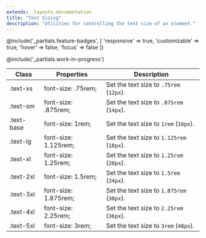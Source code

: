 ```yaml
---
extends: _layouts.documentation
title: "Text Sizing"
description: "Utilities for controlling the text size of an element."
---
```


@include('_partials.feature-badges', [
    'responsive' => true,
    'customizable' => true,
    'hover' => false,
    'focus' => false
])

@include('_partials.work-in-progress')

<div class="border-t border-grey-lighter">
    <table class="w-full text-left" style="border-collapse: collapse;">
        <colgroup>
            <col class="w-1/5">
            <col class="w-1/3">
            <col>
        </colgroup>
        <thead>
          <tr>
              <th class="text-sm font-semibold text-grey-darker p-2 bg-grey-lightest">Class</th>
              <th class="text-sm font-semibold text-grey-darker p-2 bg-grey-lightest">Properties</th>
              <th class="text-sm font-semibold text-grey-darker p-2 bg-grey-lightest">Description</th>
          </tr>
        </thead>
        <tbody class="align-baseline">
            <tr>
                <td class="p-2 border-t border-smoke font-mono text-xs text-purple-dark whitespace-no-wrap">.text-xs</td>
                <td class="p-2 border-t border-smoke font-mono text-xs text-blue-dark">font-size: .75rem;</td>
                <td class="p-2 border-t border-smoke text-sm text-grey-darker">Set the text size to <code>.75rem</code> (<code>12px</code>).</td>
            </tr>
            <tr>
                <td class="p-2 border-t border-smoke-light font-mono text-xs text-purple-dark whitespace-no-wrap">.text-sm</td>
                <td class="p-2 border-t border-smoke-light font-mono text-xs text-blue-dark">font-size: .875rem;</td>
                <td class="p-2 border-t border-smoke-light text-sm text-grey-darker">Set the text size to <code>.875rem</code> (<code>14px</code>).</td>
            </tr>
            <tr>
                <td class="p-2 border-t border-smoke-light font-mono text-xs text-purple-dark whitespace-no-wrap">.text-base</td>
                <td class="p-2 border-t border-smoke-light font-mono text-xs text-blue-dark">font-size: 1rem;</td>
                <td class="p-2 border-t border-smoke-light text-sm text-grey-darker">Set the text size to <code>1rem</code> (<code>16px</code>).</td>
            </tr>
            <tr>
                <td class="p-2 border-t border-smoke-light font-mono text-xs text-purple-dark whitespace-no-wrap">.text-lg</td>
                <td class="p-2 border-t border-smoke-light font-mono text-xs text-blue-dark">font-size: 1.125rem;</td>
                <td class="p-2 border-t border-smoke-light text-sm text-grey-darker">Set the text size to <code>1.125rem</code> (<code>18px</code>).</td>
            </tr>
            <tr>
                <td class="p-2 border-t border-smoke-light font-mono text-xs text-purple-dark whitespace-no-wrap">.text-xl</td>
                <td class="p-2 border-t border-smoke-light font-mono text-xs text-blue-dark">font-size: 1.25rem;</td>
                <td class="p-2 border-t border-smoke-light text-sm text-grey-darker">Set the text size to <code>1.25rem</code> (<code>20px</code>).</td>
            </tr>
            <tr>
                <td class="p-2 border-t border-smoke-light font-mono text-xs text-purple-dark whitespace-no-wrap">.text-2xl</td>
                <td class="p-2 border-t border-smoke-light font-mono text-xs text-blue-dark">font-size: 1.5rem;</td>
                <td class="p-2 border-t border-smoke-light text-sm text-grey-darker">Set the text size to <code>1.5rem</code> (<code>24px</code>).</td>
            </tr>
            <tr>
                <td class="p-2 border-t border-smoke-light font-mono text-xs text-purple-dark whitespace-no-wrap">.text-3xl</td>
                <td class="p-2 border-t border-smoke-light font-mono text-xs text-blue-dark">font-size: 1.875rem;</td>
                <td class="p-2 border-t border-smoke-light text-sm text-grey-darker">Set the text size to <code>1.875rem</code> (<code>30px</code>).</td>
            </tr>
            <tr>
                <td class="p-2 border-t border-smoke-light font-mono text-xs text-purple-dark whitespace-no-wrap">.text-4xl</td>
                <td class="p-2 border-t border-smoke-light font-mono text-xs text-blue-dark">font-size: 2.25rem;</td>
                <td class="p-2 border-t border-smoke-light text-sm text-grey-darker">Set the text size to <code>2.25rem</code> (<code>36px</code>).</td>
            </tr>
            <tr>
                <td class="p-2 border-t border-smoke-light font-mono text-xs text-purple-dark whitespace-no-wrap">.text-5xl</td>
                <td class="p-2 border-t border-smoke-light font-mono text-xs text-blue-dark">font-size: 3rem;</td>
                <td class="p-2 border-t border-smoke-light text-sm text-grey-darker">Set the text size to <code>3rem</code> (<code>48px</code>).</td>
            </tr>
        </tbody>
    </table>
</div>
